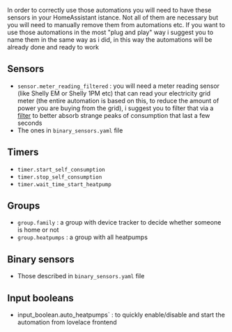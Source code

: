 In order to correctly use those automations you will need to have these sensors in your HomeAssistant istance.
Not all of them are necessary but you will need to manually remove them from automations etc.
If you want to use those automations in the most "plug and play" way i suggest you to name them in the same way as i did, in this way the automations will be already done and ready to work

## Sensors
- `sensor.meter_reading_filtered` : you will need a meter reading sensor (like Shelly EM or Shelly 1PM etc) that can read your electricity grid meter (the entire automation is based on this, to reduce the amount of power you are buying from the grid), i suggest you to filter that via a [filter](https://www.home-assistant.io/integrations/filter/) to better absorb strange peaks of consumption that last a few seconds
- The ones in `binary_sensors.yaml` file

## Timers
- `timer.start_self_consumption`
- `timer.stop_self_consumption`
- `timer.wait_time_start_heatpump`

## Groups
- `group.family` : a group with device tracker to decide whether someone is home or not
- `group.heatpumps` : a group with all heatpumps

## Binary sensors
- Those described in `binary_sensors.yaml` file

## Input booleans
- input_boolean.auto_heatpumps` : to quickly enable/disable and start the automation from lovelace frontend
